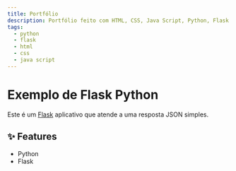 ```yaml
---
title: Portfólio
description: Portfólio feito com HTML, CSS, Java Script, Python, Flask e Bootstrap.
tags:
  - python
  - flask
  - html
  - css
  - java script
---
```


# Exemplo de Flask Python

Este é um [Flask](https://flask.palletsprojects.com/en/1.1.x/) aplicativo que atende a uma resposta JSON simples.

## ✨ Features

- Python
- Flask
